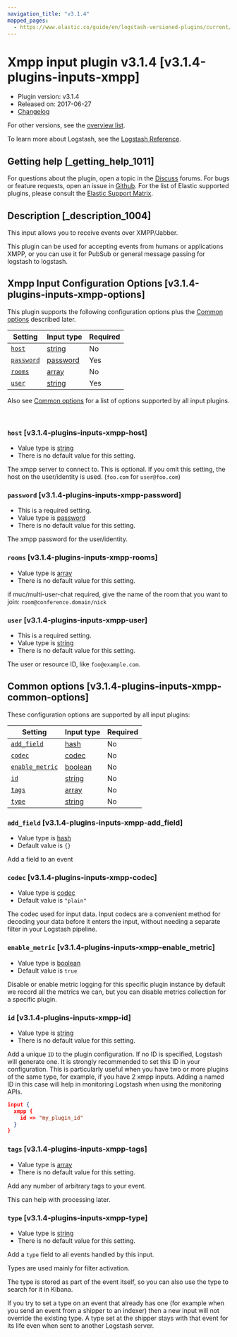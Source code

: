 ```yaml
---
navigation_title: "v3.1.4"
mapped_pages:
  - https://www.elastic.co/guide/en/logstash-versioned-plugins/current/v3.1.4-plugins-inputs-xmpp.html
---
```


# Xmpp input plugin v3.1.4 [v3.1.4-plugins-inputs-xmpp]


* Plugin version: v3.1.4
* Released on: 2017-06-27
* [Changelog](https://github.com/logstash-plugins/logstash-input-xmpp/blob/v3.1.4/CHANGELOG.md)

For other versions, see the [overview list](input-xmpp-index.md).

To learn more about Logstash, see the [Logstash Reference](logstash://reference/index.md).

## Getting help [_getting_help_1011]

For questions about the plugin, open a topic in the [Discuss](http://discuss.elastic.co) forums. For bugs or feature requests, open an issue in [Github](https://github.com/logstash-plugins/logstash-input-xmpp). For the list of Elastic supported plugins, please consult the [Elastic Support Matrix](https://www.elastic.co/support/matrix#matrix_logstash_plugins).


## Description [_description_1004]

This input allows you to receive events over XMPP/Jabber.

This plugin can be used for accepting events from humans or applications XMPP, or you can use it for PubSub or general message passing for logstash to logstash.


## Xmpp Input Configuration Options [v3.1.4-plugins-inputs-xmpp-options]

This plugin supports the following configuration options plus the [Common options](v3-1-4-plugins-inputs-xmpp.md#v3.1.4-plugins-inputs-xmpp-common-options) described later.

| Setting | Input type | Required |
| --- | --- | --- |
| [`host`](v3-1-4-plugins-inputs-xmpp.md#v3.1.4-plugins-inputs-xmpp-host) | [string](logstash://reference/configuration-file-structure.md#string) | No |
| [`password`](v3-1-4-plugins-inputs-xmpp.md#v3.1.4-plugins-inputs-xmpp-password) | [password](logstash://reference/configuration-file-structure.md#password) | Yes |
| [`rooms`](v3-1-4-plugins-inputs-xmpp.md#v3.1.4-plugins-inputs-xmpp-rooms) | [array](logstash://reference/configuration-file-structure.md#array) | No |
| [`user`](v3-1-4-plugins-inputs-xmpp.md#v3.1.4-plugins-inputs-xmpp-user) | [string](logstash://reference/configuration-file-structure.md#string) | Yes |

Also see [Common options](v3-1-4-plugins-inputs-xmpp.md#v3.1.4-plugins-inputs-xmpp-common-options) for a list of options supported by all input plugins.

 

### `host` [v3.1.4-plugins-inputs-xmpp-host]

* Value type is [string](logstash://reference/configuration-file-structure.md#string)
* There is no default value for this setting.

The xmpp server to connect to. This is optional. If you omit this setting, the host on the user/identity is used. (`foo.com` for `user@foo.com`)


### `password` [v3.1.4-plugins-inputs-xmpp-password]

* This is a required setting.
* Value type is [password](logstash://reference/configuration-file-structure.md#password)
* There is no default value for this setting.

The xmpp password for the user/identity.


### `rooms` [v3.1.4-plugins-inputs-xmpp-rooms]

* Value type is [array](logstash://reference/configuration-file-structure.md#array)
* There is no default value for this setting.

if muc/multi-user-chat required, give the name of the room that you want to join: `room@conference.domain/nick`


### `user` [v3.1.4-plugins-inputs-xmpp-user]

* This is a required setting.
* Value type is [string](logstash://reference/configuration-file-structure.md#string)
* There is no default value for this setting.

The user or resource ID, like `foo@example.com`.



## Common options [v3.1.4-plugins-inputs-xmpp-common-options]

These configuration options are supported by all input plugins:

| Setting | Input type | Required |
| --- | --- | --- |
| [`add_field`](v3-1-4-plugins-inputs-xmpp.md#v3.1.4-plugins-inputs-xmpp-add_field) | [hash](logstash://reference/configuration-file-structure.md#hash) | No |
| [`codec`](v3-1-4-plugins-inputs-xmpp.md#v3.1.4-plugins-inputs-xmpp-codec) | [codec](logstash://reference/configuration-file-structure.md#codec) | No |
| [`enable_metric`](v3-1-4-plugins-inputs-xmpp.md#v3.1.4-plugins-inputs-xmpp-enable_metric) | [boolean](logstash://reference/configuration-file-structure.md#boolean) | No |
| [`id`](v3-1-4-plugins-inputs-xmpp.md#v3.1.4-plugins-inputs-xmpp-id) | [string](logstash://reference/configuration-file-structure.md#string) | No |
| [`tags`](v3-1-4-plugins-inputs-xmpp.md#v3.1.4-plugins-inputs-xmpp-tags) | [array](logstash://reference/configuration-file-structure.md#array) | No |
| [`type`](v3-1-4-plugins-inputs-xmpp.md#v3.1.4-plugins-inputs-xmpp-type) | [string](logstash://reference/configuration-file-structure.md#string) | No |

### `add_field` [v3.1.4-plugins-inputs-xmpp-add_field]

* Value type is [hash](logstash://reference/configuration-file-structure.md#hash)
* Default value is `{}`

Add a field to an event


### `codec` [v3.1.4-plugins-inputs-xmpp-codec]

* Value type is [codec](logstash://reference/configuration-file-structure.md#codec)
* Default value is `"plain"`

The codec used for input data. Input codecs are a convenient method for decoding your data before it enters the input, without needing a separate filter in your Logstash pipeline.


### `enable_metric` [v3.1.4-plugins-inputs-xmpp-enable_metric]

* Value type is [boolean](logstash://reference/configuration-file-structure.md#boolean)
* Default value is `true`

Disable or enable metric logging for this specific plugin instance by default we record all the metrics we can, but you can disable metrics collection for a specific plugin.


### `id` [v3.1.4-plugins-inputs-xmpp-id]

* Value type is [string](logstash://reference/configuration-file-structure.md#string)
* There is no default value for this setting.

Add a unique `ID` to the plugin configuration. If no ID is specified, Logstash will generate one. It is strongly recommended to set this ID in your configuration. This is particularly useful when you have two or more plugins of the same type, for example, if you have 2 xmpp inputs. Adding a named ID in this case will help in monitoring Logstash when using the monitoring APIs.

```json
input {
  xmpp {
    id => "my_plugin_id"
  }
}
```


### `tags` [v3.1.4-plugins-inputs-xmpp-tags]

* Value type is [array](logstash://reference/configuration-file-structure.md#array)
* There is no default value for this setting.

Add any number of arbitrary tags to your event.

This can help with processing later.


### `type` [v3.1.4-plugins-inputs-xmpp-type]

* Value type is [string](logstash://reference/configuration-file-structure.md#string)
* There is no default value for this setting.

Add a `type` field to all events handled by this input.

Types are used mainly for filter activation.

The type is stored as part of the event itself, so you can also use the type to search for it in Kibana.

If you try to set a type on an event that already has one (for example when you send an event from a shipper to an indexer) then a new input will not override the existing type. A type set at the shipper stays with that event for its life even when sent to another Logstash server.



